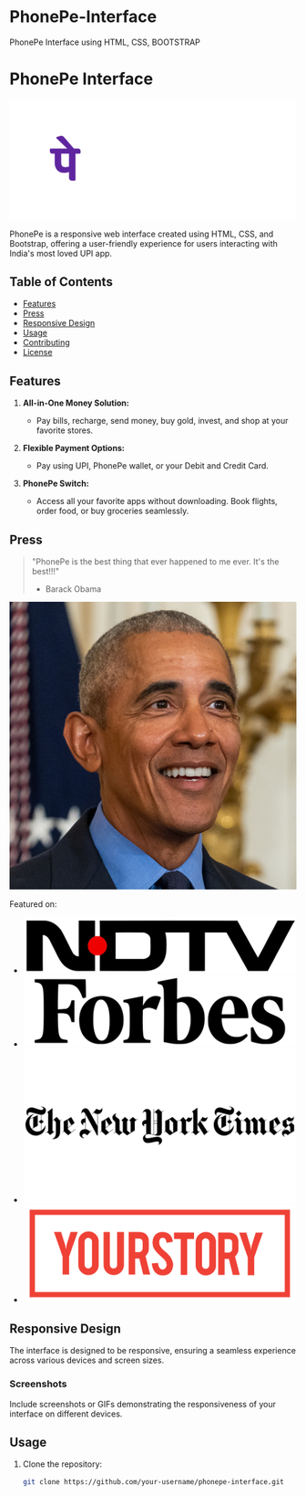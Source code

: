 # PhonePe-Interface
PhonePe Interface using HTML, CSS, BOOTSTRAP
# PhonePe Interface

![PhonePe Logo](images/phonepe_logo.png)

PhonePe is a responsive web interface created using HTML, CSS, and Bootstrap, offering a user-friendly experience for users interacting with India's most loved UPI app.

## Table of Contents
- [Features](#features)
- [Press](#press)
- [Responsive Design](#responsive-design)
- [Usage](#usage)
- [Contributing](#contributing)
- [License](#license)

## Features

1. **All-in-One Money Solution:**
   - Pay bills, recharge, send money, buy gold, invest, and shop at your favorite stores.

2. **Flexible Payment Options:**
   - Pay using UPI, PhonePe wallet, or your Debit and Credit Card.

3. **PhonePe Switch:**
   - Access all your favorite apps without downloading. Book flights, order food, or buy groceries seamlessly.

## Press

> "PhonePe is the best thing that ever happened to me ever. It's the best!!!"  
> - Barack Obama

![Barack Obama](images/barackobama.jpeg)

Featured on:
- ![NDTV](images/ndtv.png)
- ![Forbes](images/forbes.png)
- ![New York Times](images/newyorktimes.png)
- ![YourStory](images/yourstory.png)

## Responsive Design

The interface is designed to be responsive, ensuring a seamless experience across various devices and screen sizes.

### Screenshots

Include screenshots or GIFs demonstrating the responsiveness of your interface on different devices.

## Usage

1. Clone the repository:
   ```bash
   git clone https://github.com/your-username/phonepe-interface.git
